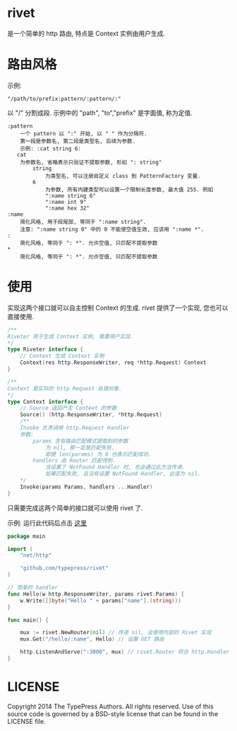 rivet
=====

是一个简单的 http 路由, 特点是 Context 实例由用户生成.

路由风格
========

示例:

```
"/path/to/prefix:pattern/:pattern/:"
```

以 "/" 分割成段.
示例中的 "path", "to","prefix" 是字面值, 称为定值.

```
:pattern
    一个 pattern 以 ":" 开始, 以 " " 作为分隔符.
    第一段是参数名, 第二段是类型名, 后续为参数.
    示例: :cat string 6:
   cat
    为参数名, 省略表示只验证不提取参数, 形如 ": string"
        string
            为类型名, 可以注册自定义 class 到 PatternFactory 变量.
        6
            为参数, 所有内建类型可以设置一个限制长度参数, 最大值 255. 例如
            ":name string 6"
            ":name int 9"
            ":name hex 32"
:name
    简化风格, 用于段尾部, 等同于 ":name string".
    注意: ":name string 0" 中的 0 不能使空值生效, 应该用 ":name *".
:
    简化风格, 等同于 ": *". 允许空值, 只匹配不提取参数
*
    简化风格, 等同于 ": *". 允许空值, 只匹配不提取参数
```

使用
====

实现这两个接口就可以自主控制 Context 的生成.
rivet 提供了一个实现, 您也可以直接使用.

```go
/**
Riveter 用于生成 Context 实例, 需要用户实现.
*/
type Riveter interface {
    // Context 生成 Context 实例
    Context(res http.ResponseWriter, req *http.Request) Context
}

/**
Context 是实际的 http Request 处理对象.
*/
type Context interface {
    // Source 返回产生 Context 的参数
    Source() (http.ResponseWriter, *http.Request)
    /**
    Invoke 负责调用 http.Request Handler
    参数:
        params 含有路由匹配模式提取到的参数
            为 nil, 那一定是匹配失败.
            即便 len(params) 为 0 也表示匹配成功.
        handlers 由 Router 匹配得到.
            当设置了 NotFound Handler 时, 也会通过此方法传递.
            如果匹配失败, 且没有设置 NotFound Handler, 此值为 nil.
    */
    Invoke(params Params, handlers ...Handler)
}
```

只需要完成这两个简单的接口就可以使用 rivet 了.

示例: 运行此代码后点击 [这里](http://127.0.0.1:3000/hello/Rivet)

```go
package main

import (
    "net/http"

    "github.com/typepress/rivet"
)

// 简单的 handler
func Hello(w http.ResponseWriter, params rivet.Params) {
    w.Write([]byte("Hello " + params["name"].(string)))
}

func main() {

    mux := rivet.NewRouter(nil) // 传递 nil, 会使用内部的 Rivet 实现
    mux.Get("/hello/:name", Hello) // 设置 GET 路由

    http.ListenAndServe(":3000", mux) // rivet.Router 符合 http.Handler 接口
}
```


LICENSE
=======
Copyright 2014 The TypePress Authors. All rights reserved.
Use of this source code is governed by a BSD-style
license that can be found in the LICENSE file.